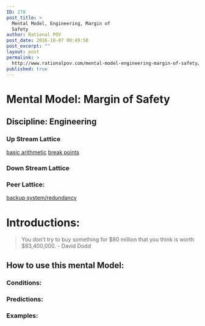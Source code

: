 ```yaml
---
ID: 278
post_title: >
  Mental Model, Engineering, Margin of
  Safety
author: Rational POV
post_date: 2016-10-07 00:49:50
post_excerpt: ""
layout: post
permalink: >
  http://www.rationalpov.com/mental-model-engineering-margin-of-safety/
published: true
---
```

# Mental Model: Margin of Safety

## Discipline: Engineering

### Up Stream Lattice

[basic arithmetic](http://www.rationalpov.com/mental-modeldiscipline-mathematics-2/)
[break points](http://www.rationalpov.com/mental-model-engineeringbreak-point/)

### Down Stream Lattice


### Peer Lattice:

[backup system/redundancy](http://www.rationalpov.com/mental-model-engineering-backup-system/)


# Introductions:

> You don’t try to buy something for $80 million that you think is worth $83,400,000. - David Dodd



## How to use this mental Model:

### Conditions:

### Predictions:

### Examples:
